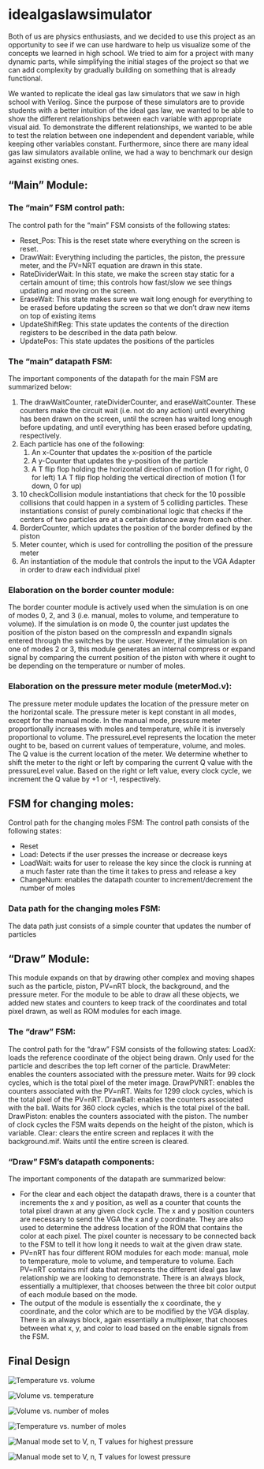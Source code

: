 # idealgaslawsimulator
Both of us are physics enthusiasts, and we decided to use this project as an opportunity to see if we can use hardware to help us visualize some of the concepts we learned in high school. We tried to aim for a project with many dynamic parts, while simplifying the initial stages of the project so that we can add complexity by gradually building on something that is already functional. 

We wanted to replicate the ideal gas law simulators that we saw in high school with Verilog. Since the purpose of these simulators are to provide students with a better intuition of the ideal gas law, we wanted to be able to show the different relationships between each variable with appropriate visual aid. To demonstrate the different relationships, we wanted to be able to test the relation between one independent and dependent variable, while keeping other variables constant. Furthermore, since there are many ideal gas law simulators available online, we had a way to benchmark our design against existing ones.


## “Main” Module:
### The “main” FSM control path:
The control path for the “main” FSM consists of the following states:
* Reset_Pos: This is the reset state where everything on the screen is reset.
* DrawWait: Everything including the particles, the piston, the pressure meter, and the PV=NRT equation are drawn in this state.
* RateDividerWait: In this state, we make the screen stay static for a certain amount of time; this controls how fast/slow we see things updating and moving on the screen.
* EraseWait: This state makes sure we wait long enough for everything to be erased before updating the screen so that we don’t draw new items on top of existing items
* UpdateShiftReg: This state updates the contents of the direction registers to be described in the data path below.
* UpdatePos: This state updates the positions of the particles

### The “main” datapath FSM:
The important components of the datapath for the main FSM are summarized below:
1. The drawWaitCounter, rateDividerCounter, and eraseWaitCounter. These counters make the circuit wait (i.e. not do any action) until everything has been drawn on the screen,  until the screen has waited long enough before updating, and until everything has been erased before updating, respectively.
1. Each particle has one of the following:
    1. An x-Counter that updates the x-position of the particle
    1. A y-Counter that updates the y-position of the particle
    1. A T flip flop holding the horizontal direction of motion (1 for right, 0 for left)
    1.A T flip flop holding the vertical direction of motion (1 for down, 0 for up)
1. 10 checkCollision module instantiations that check for the 10 possible collisions that could happen in a system of 5 colliding particles. These instantiations consist of purely combinational logic that checks if the centers of two particles are at a certain distance away from each other.
1. BorderCounter, which updates the position of the border defined by the piston
1. Meter counter, which is used for controlling the position of the pressure meter
1. An instantiation of the module that controls the input to the VGA Adapter in order to draw each individual pixel

### Elaboration on the border counter module:
The border counter module is actively used when the simulation is on one of modes 0, 2, and 3 (i.e. manual, moles to volume, and temperature to volume). If the simulation is on mode 0, the counter just updates the position of the piston based on the compressIn and expandIn signals entered through the switches by the user. However, if the simulation is on one of modes 2 or 3, this module generates an internal compress or expand signal by comparing the current position of the piston with where it ought to be depending on the temperature or number of moles.

### Elaboration on the pressure meter module (meterMod.v):
The pressure meter module updates the location of the pressure meter on the horizontal scale. The pressure meter is kept constant in all modes, except for the manual mode. In the manual mode, pressure meter proportionally increases with moles and temperature, while it is inversely proportional to volume. The pressureLevel represents the location the meter ought to be, based on current values of temperature, volume, and moles. The Q value is the current location of the meter. We determine whether to shift the meter to the right or left by comparing the current Q value with the pressureLevel value. Based on the right or left value, every clock cycle,  we increment the Q value by +1 or -1, respectively.

## FSM for changing moles:
Control path for the changing moles FSM:
The control path consists of the following states:
* Reset
* Load: Detects if the user presses the increase or decrease keys
* LoadWait: waits for user to release the key since the clock is running at a much faster rate than the time it takes to press and release a key
* ChangeNum: enables the datapath counter to increment/decrement the number of moles

### Data path for the changing moles FSM:
The data path just consists of a simple counter that updates the number of particles

## “Draw” Module:
This module expands on that by drawing other complex and moving shapes such as the particle, piston, PV=nRT block, the background, and the pressure meter. For the module to be able to draw all these objects, we added new states and counters to keep track of the coordinates and total pixel drawn, as well as ROM modules for each image. 

### The “draw” FSM:
The control path for the “draw” FSM consists of the following states:
LoadX: loads the reference coordinate of the object being drawn. Only used for the particle and describes the top left corner of the particle.
DrawMeter: enables the counters associated with the pressure meter. Waits for 99 clock cycles, which is the total pixel of the meter image.
DrawPVNRT:  enables the counters associated with the PV=nRT. Waits for 1299 clock cycles, which is the total pixel of the PV=nRT.
DrawBall:  enables the counters associated with the ball. Waits for 360 clock cycles, which is the total pixel of the ball.
DrawPiston:  enables the counters associated with the piston. The number of clock cycles the FSM waits depends on the height of the piston, which is variable.
Clear: clears the entire screen and replaces it with the background.mif. Waits until the entire screen is cleared.

### “Draw” FSM’s datapath components:
The important components of the datapath are summarized below:
* For the clear and each object the datapath draws, there is a counter that increments the x and y position, as well as a counter that counts the total pixel drawn at any given clock cycle. The x and y position counters are necessary to send the VGA the x and y coordinate. They are also used to determine the address location of the ROM that contains the color at each pixel. The pixel counter is necessary to be connected back to the FSM to tell it how long it needs to wait at the given draw state. 
* PV=nRT has four different ROM modules for each mode: manual, mole to temperature, mole to volume, and temperature to volume. Each PV=nRT contains mif data that represents the different ideal gas law relationship we are looking to demonstrate. There is an always block, essentially a multiplexer, that chooses between the three bit color output of each module based on the mode.  
* The output of the module is essentially the x coordinate, the y coordinate, and the color which are to be modified by the VGA display. There is an always block, again essentially a multiplexer, that chooses between what x, y, and color to load based on the enable signals from the FSM.

## Final Design

![Temperature vs. volume](https://lh3.googleusercontent.com/wxOqVu7QOo0hdE8vJFD5uGKftpUYIRH4Jy67BTDnQDwN3e2qParLP4O9h-S5o3rauqajtdhoH9p4rn1YaJS6fSMq0s63S3ZIt2TKf6rm4H2gpBi9eyE_oJW6hLXbeIPEJEXTbaSYXPtsFiwcH27gJe1Ge6Q6-5CbSmgORQNIrWccr_0uIHE9CQ5sfdxjjkInKG-RbFIaPOiCooIaZHMnrHZ-Qv0iZNFeXCu4aIJZCrhWH_QJXIbrIrpaL9e2n_cqav54HKJxX0QdaH2uNMK65DyC1NBwqTcIij9_Y57Y_-m23yHI-UpsYRnCv1wFZwFud9EsemVTboBJWDLw8t3WNo_l133EQsBxVElXmfI2FjTC7j69cPL9e8obhV_fLdGEah3ZlLtz_QE_xPN_tCQTBDzH3Wc_OwILp_Xj9n2DVQorHYXLXjoxxlRA3cubU_ZggQCbXKaFKH2FSHlOYbY3b9Jisd4kEKudqmF0eq7aLyhsXpSOcHuwKiPSSqxRZjddXbWU--TdOJ0gRfZBu2CYDQ9r1dDxkPRVCuGjchqVeg1LhUzRhHqOpNGd2FiFL1YMjHe6VX45iMnCMnbcmwsLOnyWRj5v3U1GwnMW-krtLmYCjCExfJFWmE6uBSzLLfn6hgMcUcEKCoY8NR0oJT5GO0VYgkx01bGpYi9-vEOX_GIEq7SDmk0SvBw=w1060-h794-no)

![Volume vs. temperature](https://lh3.googleusercontent.com/ezmcKd5W1bckyFQ9kuUWXxo7MaLctVt7TZVTbCFeTx__cf4Mn-lxjoqaErmMuXex3lQT76caXjrMdlfAheDwxv-GBsvLGFI3uuHbXwdsxnsI4kFBFyyv0OpFNphLq41AaKg3DVL1L-Psb-zz8GyFOdC1UnCjL0HKCsUDlIF8k0szpUiotAee2o6hf3IkHLDQYh3UYqX6FVxvUHlupZf9K1ErHYL5Xe1T9j8wFzbRPG-dEvKuGBgGeaVY8tI1TKR7IysGqpmtYAxIji2o80I_TKjCv_UeAgF3gIUeMjGWuYXQqAKz5Gnk10pol_BEjTRQNR35eB2qAw834dbVBXHaADHj4y3l1bDTqTtX50h8s4SWGyQS8Ja99LXcvt0o2VBi0hVPXO5ISZDFXtKyMzOhQqV9z7G2p4rE0bwtK0Pqu28weWfWPlMvUC4aINzDIBBJ121cuG2gkLlMdLTySC3fup-HMrQXdEuMvoneuYc8lPYNrkauHGp03ZUoX-OVdtu7bveIaUQLgw1gu-e-hzQRcYFVyU5UrhmolD-BdL7pwtsWQ94c6xc0-9uFdof800RVeR9FElik80cmETYBdykHsck7P9iAyKDJN1INq7S_qRX35n93VGj-I1koJLy5MYTQOcLgdrgzwU2AmknjiPSp4J2GctbI1QUvy6P82e0rJwTV3GdatFun7eU=w1060-h794-no)

![Volume vs. number of moles](https://lh3.googleusercontent.com/v6PmBSZ5IHfbHTCPgZs5pDCXnRIBVc9i9JvS0dASESzrK_IVhtcqYXv5mZMn8svYGusehJT3I6FVT9P1CPDF-koJA6VvSrnfunJnVMOpHeEgsP8AbBqrXRHB_KOJf2y0n0rse_nyBvHCEDOZ178ZKNSe_BB7lmcLEYKfn56RTAkxskvCUjafg3ue7VzFeQnE407-xhvjieyM8Vj_cQC01OJe-Ewyxq5S5zvVMO3Pmbgu2vCNW_vL7BRQh1CD1GDLNLYl4gciTAOtsq7qhARGhOM5IMFb9XWIcEu07Kutf8nvNyalAlFVq0CxnqMLTUvlc765kaqxlEZrINdUS2yEKgxmpAOik4KXvX1yW0Gj_8Lea18VlHXcX5XtZx1o3Y_0RGqda9lYHOV6UAgSzXaaBqASuFE3_yaA2vqea5iltnoEJ_VTT6bdSIeypFp3H7Dueoe-PcAFJ6PxXPBVI3KhlVDvNhChSULh3tYd2gwwxk4Dke_fVNJVTw29Oba3snt7y5VY2sIOpqA0VX7yie8uvBsKHyUI8YamwvB3stIO6kmdGZx82yC3Vm-rT4vNEX4NOqY6zaAzo1aezCE0lquynQ8OWOsgG5NMex3fT5NlITUCesmAwJoh_D5vfDh_hs0x_2r2MMzTBeLXVAtpgfH9mynMvAqB_Yu7OBvgZDEsK60sDJkcRGbMUyc=w1060-h794-no)

![Temperature vs. number of moles](https://lh3.googleusercontent.com/v6PmBSZ5IHfbHTCPgZs5pDCXnRIBVc9i9JvS0dASESzrK_IVhtcqYXv5mZMn8svYGusehJT3I6FVT9P1CPDF-koJA6VvSrnfunJnVMOpHeEgsP8AbBqrXRHB_KOJf2y0n0rse_nyBvHCEDOZ178ZKNSe_BB7lmcLEYKfn56RTAkxskvCUjafg3ue7VzFeQnE407-xhvjieyM8Vj_cQC01OJe-Ewyxq5S5zvVMO3Pmbgu2vCNW_vL7BRQh1CD1GDLNLYl4gciTAOtsq7qhARGhOM5IMFb9XWIcEu07Kutf8nvNyalAlFVq0CxnqMLTUvlc765kaqxlEZrINdUS2yEKgxmpAOik4KXvX1yW0Gj_8Lea18VlHXcX5XtZx1o3Y_0RGqda9lYHOV6UAgSzXaaBqASuFE3_yaA2vqea5iltnoEJ_VTT6bdSIeypFp3H7Dueoe-PcAFJ6PxXPBVI3KhlVDvNhChSULh3tYd2gwwxk4Dke_fVNJVTw29Oba3snt7y5VY2sIOpqA0VX7yie8uvBsKHyUI8YamwvB3stIO6kmdGZx82yC3Vm-rT4vNEX4NOqY6zaAzo1aezCE0lquynQ8OWOsgG5NMex3fT5NlITUCesmAwJoh_D5vfDh_hs0x_2r2MMzTBeLXVAtpgfH9mynMvAqB_Yu7OBvgZDEsK60sDJkcRGbMUyc=w1060-h794-no)

![Manual mode set to V, n, T values for highest pressure](https://lh3.googleusercontent.com/t_70n-KHrCHrO9BNBvoECo1uB86sKAeUt36ETaK_4Z2X1K8g7EmSG3azX8CzvEnKQPLe1ngi2wPwhdJA4qRLQM704WujlFInGsKNuSeoTHChRQnzQ7K9QIqytmCrhuvi8BYEjx9XWUPj4fC1Abs2WxzSPH44w8VNOJAUWAP4xVd7l-qqaU7s802gFE7jdDhUL0yID2EfffbxpQLMhCPITzLHBTvFlQ9QoB2Y3jax1mBEb4_VQtYMObBOwy6fR-Nw3e_ZLnHmR9mvs9tpdajZUzCX4c6p6BfO7CgzDWO0ubuncEqwMeZe7lPGg3BmzmrTkJngtyW4L2zKH5fr2cGN38x2lgdzHgHzRPd5mnjPzjYBS7tmcRExobZuTV0L69WKSipH5VHqLaXYtLL6YgtaluvpWZbL00LDDAR_D0Qe7dn0eUfDs6NZZVXjy7GVIHSp7hpTZsl2PeqQmooDEzbmFPcLFocIOk-hWx3Tz9ffgLOd_lxibnurIyGM9HQAmV0LeUTI1Fifs8UoK273C-YyEJOB11tcoaJoQdUXpI4emXjdH9_PSj1265rLxDjENvLxvXLGGXLU6-WAk-sUxoL-JRIXvbJoZ-oNq-xHIwysskJ-gHEJY1G3Xb3f79mb7-lXKrFVLQUNTdVcLo4FL0mf0nI13UsobOMIBjIKjm4VBdt1KCLgkWIMPmw=w1060-h794-no)

![Manual mode set to V, n, T values for lowest pressure](https://lh3.googleusercontent.com/BBJF1yWVK1phzBe9ct_kTHHEKyDyVJedn3WVY4W8b088V6CQBGqC26swzxN4YjCNUlw77HmSB4kFmxZ8SnHFYsu1ZkUjQUfILTq2U4KYb8XcjY-5JuFd_osPQZbWLx46mkmimp4SYhwnnh70jJd9tClh3zyMkduKH0OK4Rpk1y_sFPBW-96rsxY_qLIAX-bSYxCnLcvrKiavj2SDdeE1YMzB11UxMiXMb2WMp44yd1lWuIfsWDamfNYOTMFeQdF4gB3s9r7xotu2TyfgNmaJ6Fvk8L-KjJ5G1TKgwmq31WlBQFwiIl_RHFsEx2hw6EVT8tfjw26jq32wgl_Xla594YMzkOEPZfK15qCXROCLc6ytI66m9WWhSQrhdIfo1K-1Ix8abv9u4ZEa2DEwMwTCkj3OagiBX5OqOQBkrO0JhFrr344KG94il1L3sXMUumpQeEm34J_hijFzOa5dk8_LXRh-NiR0eoikGI10fqFoHJRrn3UBzZa8w7jGrw5l83sIKpyD59TUkR63WAkNgW5-0WuPN22ev7zwGsIm_-wJB5niwfCeRmw1oBxHCgqdxnfpxwRZ_ol3nrx_gWjtUoe-b7apNY_QsMq4sUaR9TuBx4h350aVZcRiDfEJF8z2vXyMG7evZa4nbQx9-yS6z_gE77dOkLo1Dbcs4Uksz1f4TQLwCUwzHheeLXU=w1060-h794-no)


